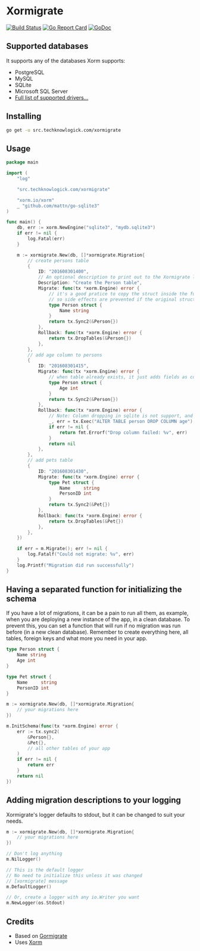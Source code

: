# Xormigrate
[![Build Status](https://cloud.drone.io/api/badges/techknowlogick/xormigrate/status.svg)](https://cloud.drone.io/techknowlogick/xormigrate)
[![Go Report Card](https://goreportcard.com/badge/src.techknowlogick.com/xormigrate)](https://goreportcard.com/report/src.techknowlogick.com/xormigrate)
[![GoDoc](https://godoc.org/src.techknowlogick.com/xormigrate?status.svg)](https://godoc.org/src.techknowlogick.com/xormigrate)

## Supported databases

It supports any of the databases Xorm supports:

- PostgreSQL
- MySQL
- SQLite
- Microsoft SQL Server
- [Full list of supported drivers...](https://gitea.com/xorm/xorm#drivers-support)

## Installing

```bash
go get -u src.techknowlogick.com/xormigrate
```

## Usage

```go
package main

import (
	"log"

	"src.techknowlogick.com/xormigrate"

	"xorm.io/xorm"
	_ "github.com/mattn/go-sqlite3"
)

func main() {
	db, err := xorm.NewEngine("sqlite3", "mydb.sqlite3")
	if err != nil {
		log.Fatal(err)
	}

	m := xormigrate.New(db, []*xormigrate.Migration{
		// create persons table
		{
			ID: "201608301400",
			// An optional description to print out to the Xormigrate logger
			Description: "Create the Person table",
			Migrate: func(tx *xorm.Engine) error {
				// it's a good pratice to copy the struct inside the function,
				// so side effects are prevented if the original struct changes during the time
				type Person struct {
					Name string
				}
				return tx.Sync2(&Person{})
			},
			Rollback: func(tx *xorm.Engine) error {
				return tx.DropTables(&Person{})
			},
		},
		// add age column to persons
		{
			ID: "201608301415",
			Migrate: func(tx *xorm.Engine) error {
				// when table already exists, it just adds fields as columns
				type Person struct {
					Age int
				}
				return tx.Sync2(&Person{})
			},
			Rollback: func(tx *xorm.Engine) error {
				// Note: Column dropping in sqlite is not support, and you will need to do this manually
				_, err = tx.Exec("ALTER TABLE person DROP COLUMN age")
				if err != nil {
					return fmt.Errorf("Drop column failed: %v", err)
				}
				return nil
			},
		},
		// add pets table
		{
			ID: "201608301430",
			Migrate: func(tx *xorm.Engine) error {
				type Pet struct {
					Name     string
					PersonID int
				}
				return tx.Sync2(&Pet{})
			},
			Rollback: func(tx *xorm.Engine) error {
				return tx.DropTables(&Pet{})
			},
		},
	})

	if err = m.Migrate(); err != nil {
		log.Fatalf("Could not migrate: %v", err)
	}
	log.Printf("Migration did run successfully")
}
```

## Having a separated function for initializing the schema

If you have a lot of migrations, it can be a pain to run all them, as example,
when you are deploying a new instance of the app, in a clean database.
To prevent this, you can set a function that will run if no migration was run
before (in a new clean database). Remember to create everything here, all tables,
foreign keys and what more you need in your app.

```go
type Person struct {
	Name string
	Age int
}

type Pet struct {
	Name     string
	PersonID int
}

m := xormigrate.New(db, []*xormigrate.Migration{
    // your migrations here
})

m.InitSchema(func(tx *xorm.Engine) error {
	err := tx.sync2(
		&Person{},
		&Pet{},
		// all other tables of your app
	)
	if err != nil {
		return err
	}
	return nil
})
```

## Adding migration descriptions to your logging
Xormigrate's logger defaults to stdout, but it can be changed to suit your needs.  
```go
m := xormigrate.New(db, []*xormigrate.Migration{
    // your migrations here
})

// Don't log anything
m.NilLogger() 

// This is the default logger
// No need to initialize this unless it was changed
// [xormigrate] message
m.DefaultLogger()

// Or, create a logger with any io.Writer you want
m.NewLogger(os.Stdout)
```

## Credits

* Based on [Gormigrate][gormmigrate]
* Uses [Xorm][xorm]

[xorm]: http://xorm.io/
[gormmigrate]: https://github.com/go-gormigrate/gormigrate
